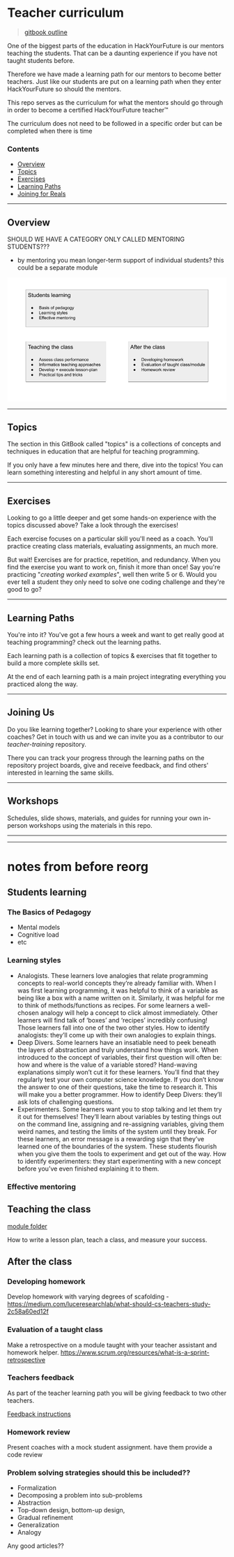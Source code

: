 # Teacher curriculum

> [gitbook outline](https://hyfbe.gitbook.io/teacher-curriculum/)

One of the biggest parts of the education in HackYourFuture is our mentors teaching the students. That can be a daunting experience if you have not taught students before.

Therefore we have made a learning path for our mentors to become better teachers. Just like our students are put on a learning path when they enter HackYourFuture so should the mentors.

This repo serves as the curriculum for what the mentors should go through in order to become a certified HackYourFuture teacher™

The curriculum does not need to be followed in a specific order but can be completed when there is time

### Contents

- [Overview](#overview)
- [Topics](#topics)
- [Exercises](#exercises)
- [Learning Paths](#learning-paths)
- [Joining for Reals](#joining-for-reals)

---

## Overview

SHOULD WE HAVE A CATEGORY ONLY CALLED MENTORING STUDENTS???
- by mentoring you mean longer-term support of individual students? this could be a separate module

![Teacher curriculum overview](teacher-curriculum-overview.png)

---

## Topics

The section in this GitBook called "topics" is a collections of concepts and techniques in education that are helpful for teaching programming.

If you only have a few minutes here and there, dive into the topics!  You can learn something interesting and helpful in any short amount of time.

---

## Exercises

Looking to go a little deeper and get some hands-on experience with the topics discussed above?  Take a look through the exercises!

Each exercise focuses on a particular skill you'll need as a coach.  You'll practice creating class materials, evaluating assignments, an much more.

But wait! Exercises are for practice, repetition, and redundancy. When you find the exercise you want to work on, finish it more than once!  Say you're practicing "_creating worked examples_", well then write 5 or 6.  Would you ever tell a student they only need to solve one coding challenge and they're good to go?

---

## Learning Paths

You're into it?  You've got a few hours a week and want to get really good at teaching programming?  check out the learning paths.

Each learning path is a collection of topics & exercises that fit together to build a more complete skills set.

At the end of each learning path is a main project integrating everything you practiced along the way.

---

## Joining Us

Do you like learning together?  Looking to share your experience with other coaches?  Get in touch with us and we can invite you as a contributor to our _teacher-training_ repository.

There you can track your progress through the learning paths on the repository project boards, give and receive feedback, and find others' interested in learning the same skills.

---

## Workshops

Schedules, slide shows, materials, and guides for running your own in-person workshops using the materials in this repo.


---
---


# notes from before reorg

## Students learning

### The Basics of Pedagogy
- Mental models
- Cognitive load
- etc


### Learning styles
- Analogists. These learners love analogies that relate programming concepts to real-world concepts they’re already familiar with. When I was first learning programming, it was helpful to think of a variable as being like a box with a name written on it. Similarly, it was helpful for me to think of methods/functions as recipes. For some learners a well-chosen analogy will help a concept to click almost immediately. Other learners will find talk of ‘boxes’ and ‘recipes’ incredibly confusing! Those learners fall into one of the two other styles. How to identify analogists: they’ll come up with their own analogies to explain things.
- Deep Divers. Some learners have an insatiable need to peek beneath the layers of abstraction and truly understand how things work. When introduced to the concept of variables, their first question will often be: how and where is the value of a variable stored? Hand-waving explanations simply won’t cut it for these learners. You’ll find that they regularly test your own computer science knowledge. If you don’t know the answer to one of their questions, take the time to research it. This will make you a better programmer. How to identify Deep Divers: they’ll ask lots of challenging questions.
- Experimenters. Some learners want you to stop talking and let them try it out for themselves! They’ll learn about variables by testing things out on the command line, assigning and re-assigning variables, giving them weird names, and testing the limits of the system until they break. For these learners, an error message is a rewarding sign that they’ve learned one of the boundaries of the system. These students flourish when you give them the tools to experiment and get out of the way. How to identify experimenters: they start experimenting with a new concept before you’ve even finished explaining it to them.


### Effective mentoring

## Teaching the class

[module folder](./modules/teaching-the-class)

How to write a lesson plan, teach a class, and measure your success.


## After the class

### Developing homework
Develop homework with varying degrees of scafolding - https://medium.com/luceresearchlab/what-should-cs-teachers-study-2c58a60ed12f


### Evaluation of a taught class
Make a retrospective on a module taught with your teacher assistant and homework helper. https://www.scrum.org/resources/what-is-a-sprint-retrospective

### Teachers feedback
As part of the teacher learning path you will be giving feedback to two other teachers.

[Feedback instructions](feedback.md)


### Homework review
Present coaches with a mock student assignment. have them provide a code review


### Problem solving strategies should this be included??
- Formalization
- Decomposing a problem into sub-problems
- Abstraction
- Top-down design, bottom-up design,
- Gradual refinement
- Generalization
- Analogy

Any good articles??
